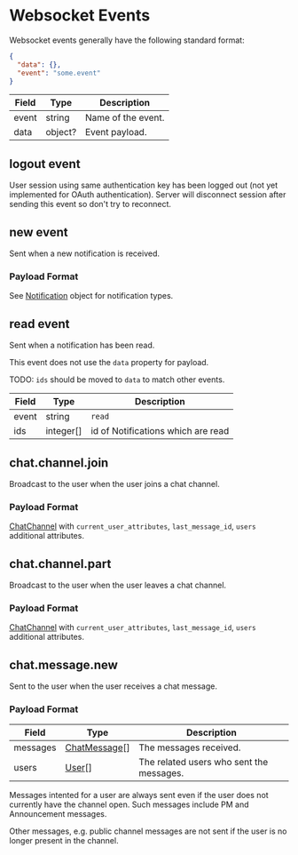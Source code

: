 # Websocket Events

Websocket events generally have the following standard format:

```json
{
  "data": {},
  "event": "some.event"
}
```

Field | Type    | Description
----- |-------- | -------------
event | string  | Name of the event.
data  | object? | Event payload.

## logout event

User session using same authentication key has been logged out (not yet implemented for OAuth authentication).
Server will disconnect session after sending this event so don't try to reconnect.

## new event

Sent when a new notification is received.

### Payload Format

See [Notification](#notification) object for notification types.

## read event

Sent when a notification has been read.

<aside class="notice">
  This event does not use the <code>data</code> property for payload.
</aside>

TODO: `ids` should be moved to `data` to match other events.

Field | Type      | Description
----- | --------- | ----------------------------------
event | string    | `read`
ids   | integer[] | id of Notifications which are read

## chat.channel.join

Broadcast to the user when the user joins a chat channel.

### Payload Format

[ChatChannel](#chat-channel) with `current_user_attributes`, `last_message_id`, `users` additional attributes.

## chat.channel.part

Broadcast to the user when the user leaves a chat channel.

### Payload Format

[ChatChannel](#chat-channel) with `current_user_attributes`, `last_message_id`, `users` additional attributes.

## chat.message.new

Sent to the user when the user receives a chat message.

### Payload Format

Field    | Type                          | Description
-------- |------------------------------ |-------------
messages | [ChatMessage](#chatmessage)[] | The messages received.
users    | [User](#user)[]               | The related users who sent the messages.

Messages intented for a user are always sent even if the user does not currently have the channel open.
Such messages include PM and Announcement messages.

Other messages, e.g. public channel messages are not sent if the user is no longer present in the channel.
